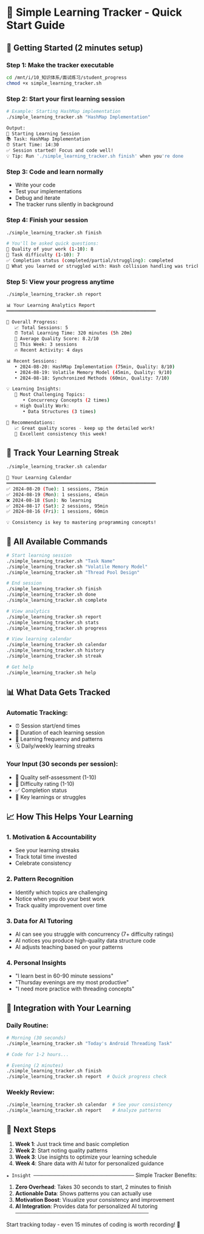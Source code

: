 # 🎯 Simple Learning Tracker - Quick Start Guide

## 🚀 Getting Started (2 minutes setup)

### Step 1: Make the tracker executable
```bash
cd /mnt/i/10_知识体系/面试练习/student_progress
chmod +x simple_learning_tracker.sh
```

### Step 2: Start your first learning session
```bash
# Example: Starting HashMap implementation
./simple_learning_tracker.sh "HashMap Implementation"

Output:
🚀 Starting Learning Session
📚 Task: HashMap Implementation  
⏰ Start Time: 14:30
✅ Session started! Focus and code well!
💡 Tip: Run './simple_learning_tracker.sh finish' when you're done
```

### Step 3: Code and learn normally
- Write your code
- Test your implementations
- Debug and iterate
- The tracker runs silently in background

### Step 4: Finish your session
```bash
./simple_learning_tracker.sh finish

# You'll be asked quick questions:
🎯 Quality of your work (1-10): 8
🧠 Task difficulty (1-10): 7  
✅ Completion status (completed/partial/struggling): completed
💭 What you learned or struggled with: Hash collision handling was tricky
```

### Step 5: View your progress anytime
```bash
./simple_learning_tracker.sh report

📊 Your Learning Analytics Report
═══════════════════════════════════════════════════════

🎯 Overall Progress:
   📈 Total Sessions: 5
   ⏰ Total Learning Time: 320 minutes (5h 20m)  
   🎯 Average Quality Score: 8.2/10
   📅 This Week: 3 sessions
   🔥 Recent Activity: 4 days

📊 Recent Sessions:
   • 2024-08-20: HashMap Implementation (75min, Quality: 8/10)
   • 2024-08-19: Volatile Memory Model (45min, Quality: 9/10)
   • 2024-08-18: Synchronized Methods (60min, Quality: 7/10)

💡 Learning Insights:
   🧠 Most Challenging Topics:
      • Concurrency Concepts (2 times)
   ⭐ High Quality Work:  
      • Data Structures (3 times)

🎯 Recommendations:
   📈 Great quality scores - keep up the detailed work!
   📅 Excellent consistency this week!
```

## 📅 Track Your Learning Streak

```bash
./simple_learning_tracker.sh calendar

📅 Your Learning Calendar
═══════════════════════════════════════════════════════
✅ 2024-08-20 (Tue): 1 sessions, 75min
✅ 2024-08-19 (Mon): 1 sessions, 45min  
❌ 2024-08-18 (Sun): No learning
✅ 2024-08-17 (Sat): 2 sessions, 95min
✅ 2024-08-16 (Fri): 1 sessions, 60min

💡 Consistency is key to mastering programming concepts!
```

## 🎯 All Available Commands

```bash
# Start learning session
./simple_learning_tracker.sh "Task Name"
./simple_learning_tracker.sh "Volatile Memory Model"  
./simple_learning_tracker.sh "Thread Pool Design"

# End session
./simple_learning_tracker.sh finish
./simple_learning_tracker.sh done
./simple_learning_tracker.sh complete

# View analytics  
./simple_learning_tracker.sh report
./simple_learning_tracker.sh stats
./simple_learning_tracker.sh progress

# View learning calendar
./simple_learning_tracker.sh calendar
./simple_learning_tracker.sh history
./simple_learning_tracker.sh streak

# Get help
./simple_learning_tracker.sh help
```

## 📊 What Data Gets Tracked

### Automatic Tracking:
- ⏰ Session start/end times
- 📏 Duration of each learning session  
- 📅 Learning frequency and patterns
- 🗓️ Daily/weekly learning streaks

### Your Input (30 seconds per session):
- 🎯 Quality self-assessment (1-10)
- 🧠 Difficulty rating (1-10)  
- ✅ Completion status
- 💭 Key learnings or struggles

## 📈 How This Helps Your Learning

### 1. **Motivation & Accountability**
- See your learning streaks
- Track total time invested
- Celebrate consistency

### 2. **Pattern Recognition**  
- Identify which topics are challenging
- Notice when you do your best work
- Track quality improvement over time

### 3. **Data for AI Tutoring**
- AI can see you struggle with concurrency (7+ difficulty ratings)
- AI notices you produce high-quality data structure code
- AI adjusts teaching based on your patterns

### 4. **Personal Insights**
- "I learn best in 60-90 minute sessions"
- "Thursday evenings are my most productive"  
- "I need more practice with threading concepts"

## 🔄 Integration with Your Learning

### Daily Routine:
```bash
# Morning (30 seconds)
./simple_learning_tracker.sh "Today's Android Threading Task"

# Code for 1-2 hours... 

# Evening (2 minutes)  
./simple_learning_tracker.sh finish
./simple_learning_tracker.sh report  # Quick progress check
```

### Weekly Review:
```bash
./simple_learning_tracker.sh calendar  # See your consistency
./simple_learning_tracker.sh report    # Analyze patterns
```

## 🎯 Next Steps

1. **Week 1**: Just track time and basic completion
2. **Week 2**: Start noting quality patterns  
3. **Week 3**: Use insights to optimize your learning schedule
4. **Week 4**: Share data with AI tutor for personalized guidance

`★ Insight ─────────────────────────────────────`
Simple Tracker Benefits:
1. **Zero Overhead**: Takes 30 seconds to start, 2 minutes to finish
2. **Actionable Data**: Shows patterns you can actually use
3. **Motivation Boost**: Visualize your consistency and improvement  
4. **AI Integration**: Provides data for personalized AI tutoring
`─────────────────────────────────────────────────`

Start tracking today - even 15 minutes of coding is worth recording! 🚀